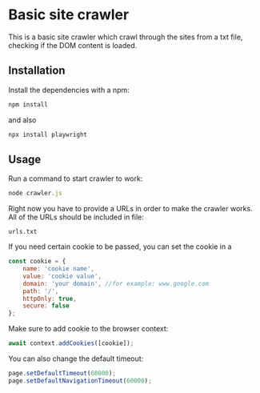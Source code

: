# Basic site crawler

This is a basic site crawler which crawl through the sites from a txt file, checking if the DOM content is loaded.

## Installation

Install the dependencies with a npm:

```bash
npm install
```

and also

```bash
npx install playwright
```

## Usage
Run a command to start crawler to work:
```javascript
node crawler.js
```

Right now you have to provide a URLs in order to make the crawler works. All of the URLs should be included in file: 
```
urls.txt
```


If you need certain cookie to be passed, you can set the cookie in a 
```javascript
const cookie = {
    name: 'cookie name',
    value: 'cookie value',
    domain: 'your domain', //for example: www.google.com
    path: '/',
    httpOnly: true,
    secure: false
};
```

Make sure to add cookie to the browser context:
```javascript
await context.addCookies([cookie]);
```

You can also change the default timeout:
```javascript
page.setDefaultTimeout(60000);
page.setDefaultNavigationTimeout(60000);
```
